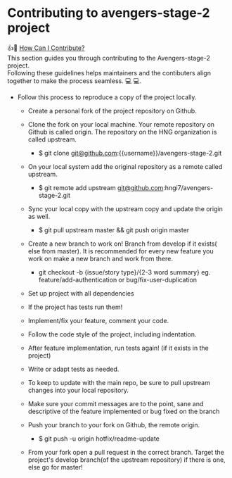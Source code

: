 # Contributing to avengers-stage-2 project
:+1::tada: [How Can I Contribute?](#how-can-i-contribute)
<br>This section guides you through contributing to the Avengers-stage-2 project. 
<br>Following these guidelines helps maintainers and the contibuters align  together to make the process seamless. :computer: :computer:.

* Follow this process to reproduce a copy of the project locally.

    * Create a personal fork of the project repository on Github.

    * Clone the fork on your local machine. Your remote repository on Github is called origin. The repository on the HNG organization is called upstream. 
        * $ git clone git@github.com:{{username}}/avengers-stage-2.git
    * On your local system  add the original repository as a remote called upstream.
        * $ git remote add upstream git@github.com:hngi7/avengers-stage-2.git
    * Sync your local copy with the upstream copy and update the origin as well.
        * $ git pull upstream master && git push origin master
    * Create a new branch to work on! Branch from develop if it exists( else from master). It is recommended for every new feature you work on make a new branch and work from there.
        * git checkout -b {issue/story type}/{2-3 word summary} eg. feature/add-authentication or bug/fix-user-duplication
    * Set up project with all dependencies
     * If the project has tests run them!
    * Implement/fix your feature, comment your code.
    * Follow the code style of the project, including indentation.
    * After feature implementation, run tests again! (if it exists in the project)
    * Write or adapt tests as needed.
    * To keep to update with the main repo, be sure to pull upstream changes into your local repository.
    * Make sure your commit messages are to the point, sane and descriptive of the feature implemented or bug fixed on the branch
    * Push your branch to your fork on Github, the remote origin.
        * $ git push -u origin hotfix/readme-update
    * From your fork open a pull request in the correct branch. Target the project's develop branch(of the upstream repository) if there is one, else go for master!


